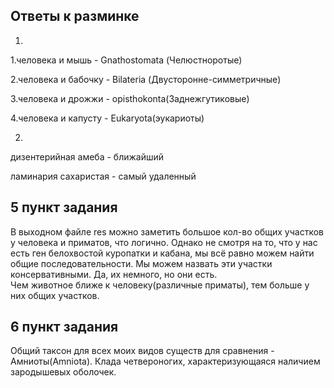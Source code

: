 ## Ответы к разминке

1)
1.человека и мышь - Gnathostomata (Челюстноротые) 

2.человека и бабочку - Bilateria (Двусторонне-симметричные) 

3.человека и дрожжи - opisthokonta(Заднежгутиковые)

4.человека и капусту - Eukaryota(эукариоты)

2)
дизентерийная амеба - ближайший

ламинария сахаристая - самый удаленный

## 5 пункт задания
В выходном файле res можно заметить большое кол-во общих участков у человека и приматов, что логично. Однако не смотря на то, что у нас есть ген белохвостой куропатки и кабана,  мы всё равно можем найти общие последовательности. Мы можем назвать эти участки консервативными. Да, их немного, но они есть.   
Чем животное ближе к человеку(различные приматы), тем больше у них общих участков.

## 6 пункт задания
Общий таксон для всех моих видов существ для сравнения - Амниоты(Amniota). Клада четвероногих, характеризующаяся наличием зародышевых оболочек.
